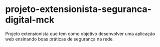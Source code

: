 # projeto-extensionista-seguranca-digital-mck
Projeto extensionista que tem como objetivo desenvolver uma aplicação web ensinando boas práticas de segurança na rede.
